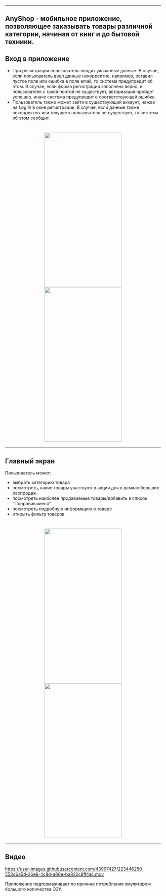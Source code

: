____
## AnyShop - мобильное приложение, позволяющее заказывать товары различной категории, начиная от книг и до бытовой техники.
## Вход в приложение
- При регистрации пользователь вводит указанные данные. В случае, если пользователь ввел данные некорректно, например, оставил пустое поле или ошибка в поле email, то система предупредит об этом. В случае, если форма регистрации заполнена верно, и пользователя с такой почтой не существует, авторизация пройдет успешно, иначе система предупредит о соответствующей ошибке.
- Пользователь также может зайти в существующий аккаунт, нажав на *Log in* в окне регистрации. В случае, если данные также некорректны или текущего пользователя не существует, то система об этом сообщит.
<h1 align="center">
  <img src="https://github.com/laceratione/e-commerce-app/assets/43997427/965680f9-5873-4b00-861f-1ded6ea14ad6" width="250" height="500">
  <img src="https://github.com/laceratione/e-commerce-app/assets/43997427/f6c46f3a-02cd-4c2c-8347-cc0a556b6775" width="250" height="500">
</h1>

____
## Главный экран
Пользователь может:
- выбрать категорию товара
- посмотреть, какие товары участвуют в акции дня в рамках больших распродаж
- посмотреть наиболее продаваемые товары/добавить в список "Понравившиеся"
- посмотреть подробную информацию о товаре
- открыть фильтр товаров
<h1 align="center">
  <img src="https://github.com/laceratione/e-commerce-app/assets/43997427/3c1aa025-2abd-4306-9863-5eecb91e10c9" width="250" height="500">
  <img src="https://github.com/laceratione/e-commerce-app/assets/43997427/85bab556-60d5-424a-b16d-be8893869ae2" width="250" height="500">
</h1>

____
## Видео

https://user-images.githubusercontent.com/43997427/223446250-553d6a5d-26e9-4c8d-a86e-ba822c8ff4ac.mov

Приложение подтормаживает по причине потребления эмулятором большого количества ОЗУ.
